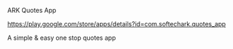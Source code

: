 ARK Quotes App

https://play.google.com/store/apps/details?id=com.softechark.quotes_app

A simple & easy one stop quotes app
